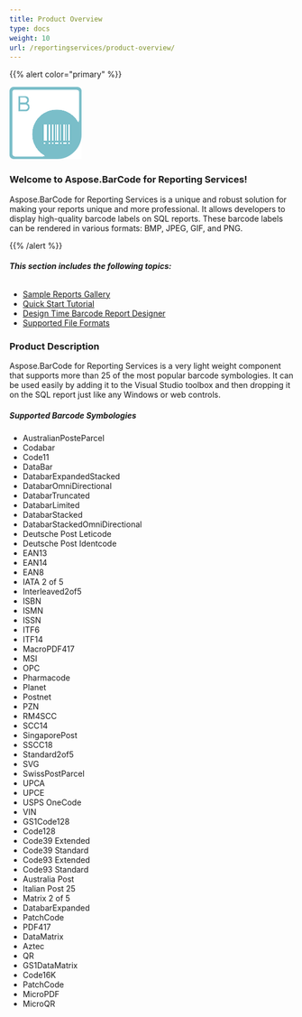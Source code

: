 ```yaml
---
title: Product Overview
type: docs
weight: 10
url: /reportingservices/product-overview/
---
```


{{% alert color="primary" %}} 

![todo:image_alt_text](product-overview_1.png)
### **Welcome to Aspose.BarCode for Reporting Services!**
Aspose.BarCode for Reporting Services is a unique and robust solution for making your reports unique and more professional. It allows developers to display high-quality barcode labels on SQL reports. These barcode labels can be rendered in various formats: BMP, JPEG, GIF, and PNG.

{{% /alert %}} 




###### **This section includes the following topics:**
- [Sample Reports Gallery](/barcode/reportingservices/sample-reports-gallery-html/)
- [Quick Start Tutorial](/barcode/reportingservices/quick-start-tutorial-html/)
- [Design Time Barcode Report Designer](/barcode/reportingservices/design-time-barcode-report-designer-html/)
- [Supported File Formats](/barcode/reportingservices/supported-file-formats-html/)


### **Product Description**
Aspose.BarCode for Reporting Services is a very light weight component that supports more than 25 of the most popular barcode symbologies. It can be used easily by adding it to the Visual Studio toolbox and then dropping it on the SQL report just like any Windows or web controls.
##### **Supported Barcode Symbologies**
- AustralianPosteParcel
- Codabar
- Code11
- DataBar
- DatabarExpandedStacked
- DatabarOmniDirectional
- DatabarTruncated
- DatabarLimited
- DatabarStacked
- DatabarStackedOmniDirectional
- Deutsche Post Leticode
- Deutsche Post Identcode
- EAN13
- EAN14
- EAN8
- IATA 2 of 5
- Interleaved2of5
- ISBN
- ISMN
- ISSN
- ITF6
- ITF14
- MacroPDF417
- MSI
- OPC
- Pharmacode
- Planet
- Postnet
- PZN
- RM4SCC
- SCC14
- SingaporePost
- SSCC18
- Standard2of5
- SVG
- SwissPostParcel
- UPCA
- UPCE
- USPS OneCode
- VIN
- GS1Code128
- Code128
- Code39 Extended
- Code39 Standard
- Code93 Extended
- Code93 Standard
- Australia Post
- Italian Post 25
- Matrix 2 of 5
- DatabarExpanded
- PatchCode
- PDF417
- DataMatrix
- Aztec
- QR
- GS1DataMatrix
- Code16K
- PatchCode
- MicroPDF
- MicroQR
